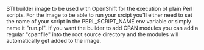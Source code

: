 STI builder image to be used with OpenShift for the execution of plain Perl scripts. For the image to be able to run your srcipt you'll either need to set the name of your script in the PERL_SCRIPT_NAME env variable or simply name it "run.pl".
If you want the builder to add CPAN modules you can add a regular "cpanfile" into the root source directory and the modules will automatically get added to the image.